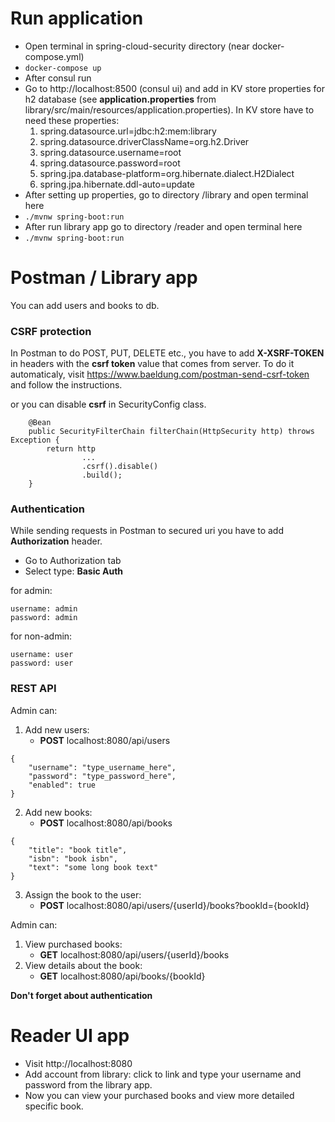 # Run application

- Open terminal in spring-cloud-security directory (near docker-compose.yml)
- `docker-compose up`
- After consul run
- Go to http://localhost:8500 (consul ui) and add in KV store properties for h2 database 
  (see **application.properties** from library/src/main/resources/application.properties).
  In KV store have to need these properties:
  1) spring.datasource.url=jdbc:h2:mem:library
  2) spring.datasource.driverClassName=org.h2.Driver
  3) spring.datasource.username=root
  4) spring.datasource.password=root
  5) spring.jpa.database-platform=org.hibernate.dialect.H2Dialect
  6) spring.jpa.hibernate.ddl-auto=update
- After setting up properties, go to directory /library and open terminal here
- `./mvnw spring-boot:run`
- After run library app go to directory /reader and open terminal here
- `./mvnw spring-boot:run`

# Postman / Library app
You can add users and books to db.
### CSRF protection

In Postman to do POST, PUT, DELETE etc., you have to add **X-XSRF-TOKEN** 
in headers with the **csrf token** value that comes from server. 
To do it automaticaly, visit https://www.baeldung.com/postman-send-csrf-token
and follow the instructions.

or you can disable **csrf** in SecurityConfig class.
~~~
    @Bean
    public SecurityFilterChain filterChain(HttpSecurity http) throws Exception {
        return http
                ...
                .csrf().disable()
                .build();
    }
~~~
### Authentication
While sending requests in Postman to secured uri you have to add **Authorization** header.
- Go to Authorization tab
- Select type: **Basic Auth**

for admin:
~~~
username: admin
password: admin
~~~
for non-admin:
~~~
username: user
password: user
~~~

### REST API
Admin can:
1) Add new users:
    - **POST** localhost:8080/api/users
```
{
    "username": "type_username_here",
    "password": "type_password_here",
    "enabled": true
}
```
2) Add new books:
    - **POST** localhost:8080/api/books
```
{
    "title": "book title",
    "isbn": "book isbn",
    "text": "some long book text"
}
```
3) Assign the book to the user:
    - **POST** localhost:8080/api/users/{userId}/books?bookId={bookId}

Admin can:
1) View purchased books:
    - **GET** localhost:8080/api/users/{userId}/books
2) View details about the book:
    - **GET** localhost:8080/api/books/{bookId}

**Don't forget about authentication**

# Reader UI app
- Visit http://localhost:8080
- Add account from library: click to link and type your username and password from the library app.
- Now you can view your purchased books and view more detailed specific book.


